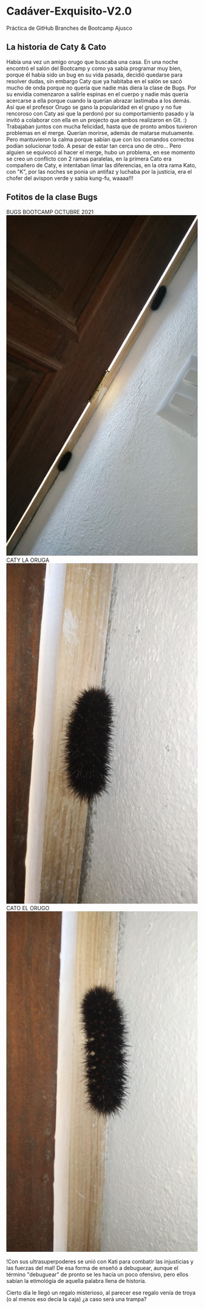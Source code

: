 # Cadáver-Exquisito-V2.0

Práctica de GitHub Branches de Bootcamp Ajusco

## La historia de Caty & Cato

Había una vez un amigo orugo que buscaba una casa. En una noche encontró el salón del Bootcamp y como ya sabía programar muy bien, porque él había sido un bug en su vida pasada, decidió quedarse para resolver dudas, sin embargo Caty que ya habitaba en el salón se sacó mucho de onda porque no quería que nadie más diera la clase de Bugs.
Por su envidia comenzaron a salirle espinas en el cuerpo y nadie más queria acercarse a ella porque cuando la querian abrazar lastimaba a los demás. Así que el profesor Orugo se gano la popularidad en el grupo y no fue rencoroso con Caty asi que la perdonó por su comportamiento pasado y la invitó a colaborar con ella en un projecto que ambos realizaron en Git. :)
Trabajaban juntos con mucha felicidad, hasta que de pronto ambos tuvieron problemas en el merge. Querían morirse, además de matarse mutuamente. Pero mantuvieron la calma porque sabían que con los comandos correctos podían solucionar todo. A pesar de estar tan cerca uno de otro... Pero alguien se equivocó al hacer el merge, hubo un problema, en ese momento se creo un conflicto con 2 ramas paralelas, en la primera Cato era compañero de Caty, e intentaban limar las diferencias, en la otra rama Kato, con "K", por las noches se ponia un antifaz y luchaba por la justicia, era el chofer del avispon verde y sabia kung-fu, waaaa!!!

## Fotitos de la clase Bugs
BUGS BOOTCAMP OCTUBRE 2021![BugsBootcamp](./assets/2Bugs.jpg) CATY LA ORUGA ![BugsBootcamp](./assets/Caty.jpg) CATO EL ORUGO ![BugsBootcamp](./assets/Cato.jpg)

!Con sus ultrasuperpoderes se unió con Kati para combatir las injusticias y las fuerzas del mal!
De esa forma de enseñó a debuguear, aunque el término "debuguear" de pronto se les hacía un poco ofensivo, pero ellos sabían la etimológía de aquella palabra llena de historia. 

Cierto día le llegó un regalo misterioso, al parecer ese regalo venía de troya (o al menos eso decía la caja) ¿a caso será una trampa?

